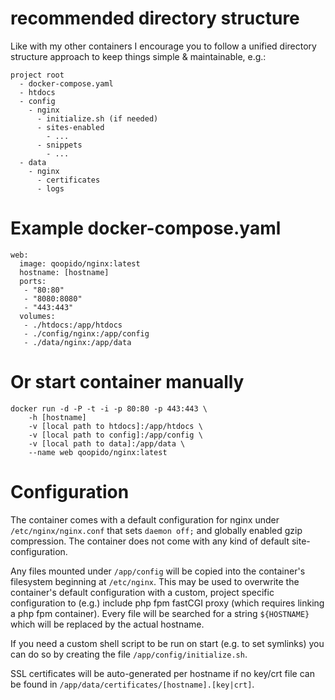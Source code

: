 # recommended directory structure #
Like with my other containers I encourage you to follow a unified directory structure approach to keep things simple & maintainable, e.g.:

```
project root
  - docker-compose.yaml
  - htdocs
  - config
    - nginx
      - initialize.sh (if needed)
      - sites-enabled
        - ...
      - snippets
        - ...
  - data
    - nginx
      - certificates
      - logs
```

# Example docker-compose.yaml #
```
web:
  image: qoopido/nginx:latest
  hostname: [hostname]
  ports:
   - "80:80"
   - "8080:8080"
   - "443:443"
  volumes:
   - ./htdocs:/app/htdocs
   - ./config/nginx:/app/config
   - ./data/nginx:/app/data
```

# Or start container manually #
```
docker run -d -P -t -i -p 80:80 -p 443:443 \
	-h [hostname]
	-v [local path to htdocs]:/app/htdocs \
    -v [local path to config]:/app/config \
    -v [local path to data]:/app/data \
	--name web qoopido/nginx:latest
```

# Configuration #
The container comes with a default configuration for nginx under ```/etc/nginx/nginx.conf``` that sets ```daemon off;``` and globally enabled gzip compression. The container does not come with any kind of default site-configuration.

Any files mounted under ```/app/config``` will be copied into the container's filesystem beginning at ```/etc/nginx```. This may be used to overwrite the container's default configuration with a custom, project specific configuration to (e.g.) include php fpm fastCGI proxy (which requires linking a php fpm container). Every file will be searched for a string ```${HOSTNAME}``` which will be replaced by the actual hostname.

If you need a custom shell script to be run on start (e.g. to set symlinks) you can do so by creating the file ```/app/config/initialize.sh```.

SSL certificates will be auto-generated per hostname if no key/crt file can be found in ```/app/data/certificates/[hostname].[key|crt]```.